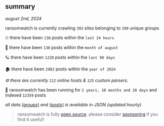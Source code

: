 
## summary
_august 2nd, 2024_

ransomwatch is currently crawling `393` sites belonging to `199` unique groups

⏲ there have been `138` posts within the `last 24 hours`

🦈 there have been `138` posts within the `month of august`

🪐 there have been `1220` posts within the `last 90 days`

🏚 there have been `2902` posts within the `year of 2024`

_⚙️ there are currently `112` online hosts & `125` custom parsers._

🦕 ransomwatch has been running for `2 years, 10 months and 28 days` and indexed `12359` posts

_all data  [(groups)](http://ransomwhat.telemetry.ltd/groups) and [(posts)](http://ransomwhat.telemetry.ltd/posts) is available in JSON (updated hourly)_

> ransomwatch is fully [open source](https://github.com/joshhighet/ransomwatch#ransomwatch--). please consider [sponsoring](https://github.com/sponsors/joshhighet) if you find it useful!
